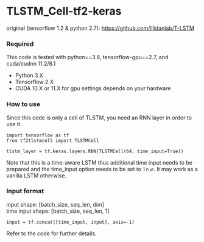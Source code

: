 # TLSTM_Cell-tf2-keras
original (tensorflow 1.2 & python 2.7): https://github.com/illidanlab/T-LSTM
### Required
This code is tested with python==3.8, tensorflow-gpu==2.7, and cuda/cudnn 11.2/8.1
- Python 3.X
- Tensorflow 2.X
- CUDA 10.X or 11.X for gpu settings depends on your hardware

### How to use
Since this code is only a cell of TLSTM, you need an RNN layer in order to use it.
```
import tensorflow as tf
from tf2tlstmcell import TLSTMCell

tlstm_layer = tf.keras.layers.RNN(TLSTMCell(64, time_input=True))
```
Note that this is a time-aware LSTM thus additional time input needs to be prepared and the time_input option needs to be set to `True`. It may work as a vanilla LSTM otherwise.

### Input format
input shape: [batch_size, seq_len, dim]\
time input shape: [batch_size, seq_len, 1]
```
input = tf.concat([time_input, input], axis=-1)
```
Refer to the code for further details.
